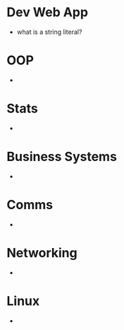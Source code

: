 
# Dev Web App
- what is a string literal?
# OOP
- 
# Stats
- 
# Business Systems
- 
# Comms
- 
# Networking
- 
# Linux
- 
